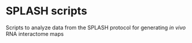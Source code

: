 # SPLASH scripts
Scripts to analyze data from the SPLASH protocol for generating <i>in vivo</i> RNA interactome maps
